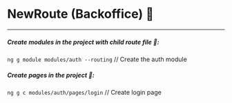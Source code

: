# NewRoute (Backoffice) :rocket:
---

##### Create modules in the project with child route file :monorail::

`ng g module modules/auth --routing` // Create the auth module

##### Create pages in the project :page_facing_up::

`ng g c modules/auth/pages/login` // Create login page


